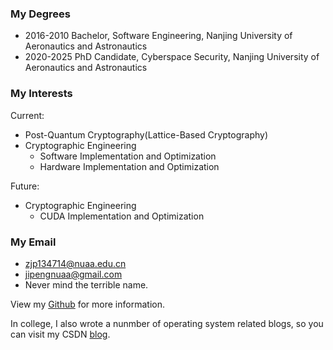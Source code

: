 ### My Degrees
* 2016-2010 Bachelor, Software Engineering, Nanjing University of Aeronautics and Astronautics
* 2020-2025 PhD Candidate, Cyberspace Security, Nanjing University of Aeronautics and Astronautics

### My Interests
Current:
* Post-Quantum Cryptography(Lattice-Based Cryptography)
* Cryptographic Engineering
    * Software Implementation and Optimization
    * Hardware Implementation and Optimization

Future:
* Cryptographic Engineering
    * CUDA Implementation and Optimization

### My Email
* zjp134714@nuaa.edu.cn
* jipengnuaa@gmail.com
* Never mind the terrible name.


View my [Github](github.com/Ji-Peng) for more information.

In college, I also wrote a nunmber of operating system related blogs, so you can visit my CSDN [blog](https://blog.csdn.net/qq_36321889).